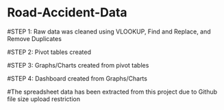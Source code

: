 # Road-Accident-Data

#STEP 1: Raw data was cleaned using VLOOKUP, Find and Replace, and Remove Duplicates

#STEP 2: Pivot tables created

#STEP 3: Graphs/Charts created from pivot tables

#STEP 4: Dashboard created from Graphs/Charts

#The spreadsheet data has been extracted from this project due to Github file size upload restriction
